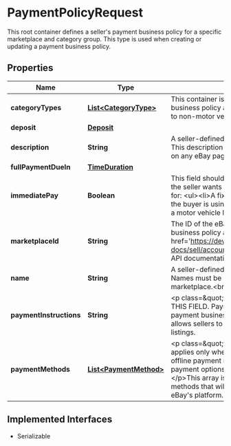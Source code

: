 

# PaymentPolicyRequest

This root container defines a seller's payment business policy for a specific marketplace and category group. This type is used when creating or updating a payment business policy.
## Properties

Name | Type | Description | Notes
------------ | ------------- | ------------- | -------------
**categoryTypes** | [**List&lt;CategoryType&gt;**](CategoryType.md) | This container is used to specify whether the payment business policy applies to motor vehicle listings, or if it applies to non-motor vehicle listings. |  [optional]
**deposit** | [**Deposit**](Deposit.md) |  |  [optional]
**description** | **String** | A seller-defined description of the payment business policy. This description is only for the seller&#39;s use, and is not exposed on any eBay pages.  &lt;br/&gt;&lt;br/&gt;&lt;b&gt;Max length&lt;/b&gt;: 250 |  [optional]
**fullPaymentDueIn** | [**TimeDuration**](TimeDuration.md) |  |  [optional]
**immediatePay** | **Boolean** | This field should be included and set to &lt;code&gt;true&lt;/code&gt; if the seller wants to require immediate payment from the buyer for: &lt;ul&gt;&lt;li&gt;A fixed-price item&lt;/li&gt;&lt;li&gt;An auction item where the buyer is using the &#39;Buy it Now&#39; option&lt;/li&gt;&lt;li&gt;A deposit for a motor vehicle listing&lt;/li&gt;&lt;/ul&gt;&lt;br /&gt;&lt;b&gt;Default:&lt;/b&gt; False |  [optional]
**marketplaceId** | **String** | The ID of the eBay marketplace to which this payment business policy applies. For implementation help, refer to &lt;a href&#x3D;&#39;https://developer.ebay.com/api-docs/sell/account/types/ba:MarketplaceIdEnum&#39;&gt;eBay API documentation&lt;/a&gt; |  [optional]
**name** | **String** | A seller-defined name for this payment business policy. Names must be unique for policies assigned to the same marketplace.&lt;br /&gt;&lt;br /&gt;&lt;b&gt;Max length:&lt;/b&gt; 64 |  [optional]
**paymentInstructions** | **String** | &lt;p class&#x3D;\&quot;tablenote\&quot;&gt;&lt;b&gt;Note:&lt;/b&gt; DO NOT USE THIS FIELD. Payment instructions are no longer supported by payment business policies.&lt;/p&gt;A free-form string field that allows sellers to add detailed payment instructions to their listings. |  [optional]
**paymentMethods** | [**List&lt;PaymentMethod&gt;**](PaymentMethod.md) | &lt;p class&#x3D;\&quot;tablenote\&quot;&gt;&lt;b&gt;Note:&lt;/b&gt; This field applies only when the seller needs to specify one or more offline payment methods. eBay now manages the electronic payment options available to buyers to pay for the item.&lt;/p&gt;This array is used to specify one or more offline payment methods that will be accepted for payment that occurs off of eBay&#39;s platform. |  [optional]


## Implemented Interfaces

* Serializable


